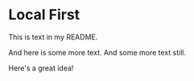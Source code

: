 # Local First

This is text in my README. 

And here is some more text. And some more text still.

Here's a great idea!
